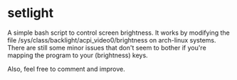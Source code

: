 # setlight

A simple bash script to control screen brightness. It works by modifying the file /sys/class/backlight/acpi_video0/brightness on arch-linux systems. There are still some minor issues that don't seem to bother if you're mapping the program to your (brightness) keys.

Also, feel free to comment and improve.
